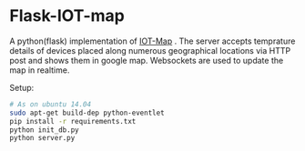 # Flask-IOT-map

A python(flask) implementation of [IOT-Map] . The server accepts temprature details of devices placed along numerous geographical locations via HTTP post and shows them in google map.  Websockets are used to update the map in realtime.

Setup:

```sh
# As on ubuntu 14.04
sudo apt-get build-dep python-eventlet
pip install -r requirements.txt
python init_db.py
python server.py
```

[IOT-Map]: <https://github.com/r3s/IOT-Map>
